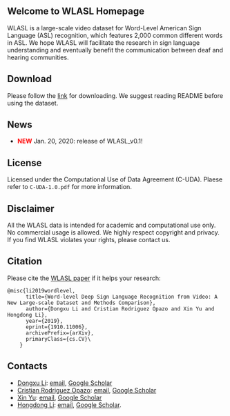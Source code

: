 ## Welcome to WLASL Homepage
WLASL is a large-scale video dataset for Word-Level American Sign Language (ASL) recognition, which features 2,000 common different words in ASL. We hope WLASL will facilitate the research in sign language understanding and eventually benefit the communication between deaf and hearing communities.

Download
---------------
Please follow the [link](https://drive.google.com/open?id=1hCtNChuNpvA7ShdU_bGClZsBmn4X7FfN) for downloading. We suggest reading README before using the dataset.

News
---------------
* <span style="color: red"><b>NEW</b></span> Jan. 20, 2020: release of WLASL_v0.1!


License
---------------
Licensed under the Computational Use of Data Agreement (C-UDA). Plaese refer to `C-UDA-1.0.pdf` for more information.

Disclaimer
---------------
All the WLASL data is intended for academic and computational use only. No commercial usage is allowed. We highly respect copyright and privacy. If you find WLASL violates your rights, please contact us.


Citation
--------------

Please cite the [WLASL paper](https://arxiv.org/abs/1910.11006) if it helps your research:

    @misc{li2019wordlevel,
          title={Word-level Deep Sign Language Recognition from Video: A New Large-scale Dataset and Methods Comparison},
          author={Dongxu Li and Cristian Rodriguez Opazo and Xin Yu and Hongdong Li},
          year={2019},
          eprint={1910.11006},
          archivePrefix={arXiv},
          primaryClass={cs.CV}\
        }


Contacts
------------------
- [Dongxu Li](https://cecs.anu.edu.au/people/dongxu-li): [email](dongxu.li@anu.edu.au), [Google Scholar](https://scholar.google.com/citations?user=h5XtaUUAAAAJ&hl=en)
- [Cristian Rodriguez Opazo](https://www.roboticvision.org/rv_person/cristian-rodriguez/): [email](cristian.rodriguez@anu.edu.au), [Google Scholar](https://scholar.google.com.au/citations?user=xTslnM0AAAAJ&hl=en)
- [Xin Yu](https://sites.google.com/site/xinyuanu/): [email](xin.yu@anu.edu.au), [Google Scholar](https://scholar.google.com.au/citations?hl=en&user=oxdtuSEAAAAJ&view_op=list_works&sortby=pubdate)
- [Hongdong Li](https://cecs.anu.edu.au/~hongdong): [email](hongdong.li@anu.edu.au), [Google Scholar](https://scholar.google.com.au/citations?user=Mq89JAcAAAAJ&hl=en).
